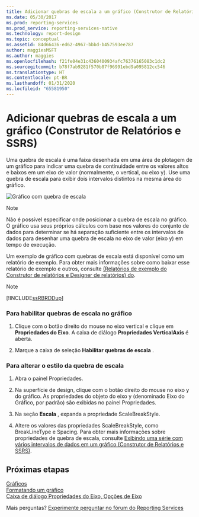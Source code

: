 ```yaml
---
title: Adicionar quebras de escala a um gráfico (Construtor de Relatórios e SSRS) | Microsoft Docs
ms.date: 05/30/2017
ms.prod: reporting-services
ms.prod_service: reporting-services-native
ms.technology: report-design
ms.topic: conceptual
ms.assetid: 84d66436-ed62-4967-bbbd-b457593ee787
author: maggiesMSFT
ms.author: maggies
ms.openlocfilehash: f21fe04e31c4360400934afc76376165083c1dc2
ms.sourcegitcommit: b78f7ab9281f570b87f96991ebd9a095812cc546
ms.translationtype: HT
ms.contentlocale: pt-BR
ms.lasthandoff: 01/31/2020
ms.locfileid: "65581950"
---
```

# <a name="add-scale-breaks-to-a-chart-report-builder-and-ssrs"></a>Adicionar quebras de escala a um gráfico (Construtor de Relatórios e SSRS)

  Uma quebra de escala é uma faixa desenhada em uma área de plotagem de um gráfico para indicar uma quebra de continuidade entre os valores altos e baixos em um eixo de valor (normalmente, o vertical, ou eixo y). Use uma quebra de escala para exibir dois intervalos distintos na mesma área do gráfico.  
  
 ![Gráfico com quebra de escala](../../reporting-services/report-design/media/rs-multipledatarangeschart-scalebreak.gif "Gráfico com quebra de escala")  
  
> [!NOTE]  
>  Não é possível especificar onde posicionar a quebra de escala no gráfico. O gráfico usa seus próprios cálculos com base nos valores do conjunto de dados para determinar se há separação suficiente entre os intervalos de dados para desenhar uma quebra de escala no eixo de valor (eixo y) em tempo de execução.  
  
 Um exemplo de gráfico com quebras de escala está disponível como um relatório de exemplo. Para obter mais informações sobre como baixar esse relatório de exemplo e outros, consulte [(Relatórios de exemplo do Construtor de relatórios e Designer de relatórios) do](https://go.microsoft.com/fwlink/?LinkId=198283).  
  
> [!NOTE]  
>  [!INCLUDE[ssRBRDDup](../../includes/ssrbrddup-md.md)]  
  
### <a name="to-enable-scale-breaks-on-the-chart"></a>Para habilitar quebras de escala no gráfico  
  
1.  Clique com o botão direito do mouse no eixo vertical e clique em **Propriedades do Eixo**. A caixa de diálogo **Propriedades VerticalAxis** é aberta.  
  
2.  Marque a caixa de seleção **Habilitar quebras de escala** .  
  
### <a name="to-change-the-style-of-the-scale-break"></a>Para alterar o estilo da quebra de escala  
  
1.  Abra o painel Propriedades.  
  
2.  Na superfície de design, clique com o botão direito do mouse no eixo y do gráfico. As propriedades do objeto do eixo y (denominado Eixo do Gráfico, por padrão) são exibidas no painel Propriedades.  
  
3.  Na seção **Escala** , expanda a propriedade ScaleBreakStyle.  
  
4.  Altere os valores das propriedades ScaleBreakStyle, como BreakLineType e Spacing. Para obter mais informações sobre propriedades de quebra de escala, consulte [Exibindo uma série com vários intervalos de dados em um gráfico &#40;Construtor de Relatórios e SSRS&#41;](../../reporting-services/report-design/displaying-a-series-with-multiple-data-ranges-on-a-chart.md).  

## <a name="next-steps"></a>Próximas etapas

[Gráficos](../../reporting-services/report-design/charts-report-builder-and-ssrs.md)   
[Formatando um gráfico](../../reporting-services/report-design/formatting-a-chart-report-builder-and-ssrs.md)   
[Caixa de diálogo Propriedades do Eixo, Opções de Eixo](https://msdn.microsoft.com/library/b276e210-7a12-48ae-971b-7dabae51df11)  

Mais perguntas? [Experimente perguntar no fórum do Reporting Services](https://go.microsoft.com/fwlink/?LinkId=620231)
